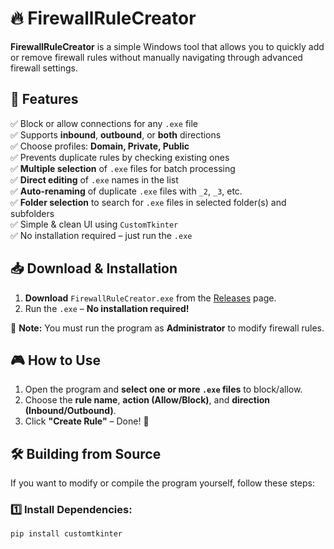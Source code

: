 # 🔥 FirewallRuleCreator

**FirewallRuleCreator** is a simple Windows tool that allows you to quickly add or remove firewall rules without manually navigating through advanced firewall settings.

## 🚀 Features
✅ Block or allow connections for any `.exe` file  
✅ Supports **inbound**, **outbound**, or **both** directions  
✅ Choose profiles: **Domain, Private, Public**  
✅ Prevents duplicate rules by checking existing ones  
✅ **Multiple selection** of `.exe` files for batch processing  
✅ **Direct editing** of `.exe` names in the list  
✅ **Auto-renaming** of duplicate `.exe` files with `_2`, `_3`, etc.  
✅ **Folder selection** to search for `.exe` files in selected folder(s) and subfolders  
✅ Simple & clean UI using `CustomTkinter`  
✅ No installation required – just run the `.exe`  

## 📥 Download & Installation
1. **Download** `FirewallRuleCreator.exe` from the [Releases](https://github.com/b0rx/FirewallRuleCreator/releases) page.  
2. Run the `.exe` – **No installation required!**  

🔴 **Note:** You must run the program as **Administrator** to modify firewall rules.

## 🎮 How to Use
1. Open the program and **select one or more `.exe` files** to block/allow.  
2. Choose the **rule name**, **action (Allow/Block)**, and **direction (Inbound/Outbound)**.  
3. Click **"Create Rule"** – Done! 🎉  

## 🛠 Building from Source
If you want to modify or compile the program yourself, follow these steps:

### 1️⃣ Install Dependencies:
```bash
pip install customtkinter
```
